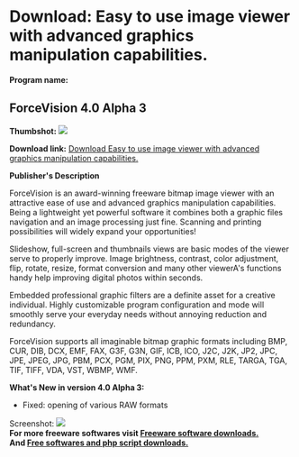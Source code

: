 # Download: Easy to use image viewer with advanced graphics manipulation capabilities.

**Program name:**

## ForceVision 4.0 Alpha 3

  
**Thumbshot:** ![](http://www.freewarefiles.com/screenshot/forcevision3_md.gif)   
  
**Download link:** [Download Easy to use image viewer with advanced graphics manipulation capabilities.](http://freesoftwares.boysofts.com/ForceVision_program_14729.html)  
  


**Publisher's Description**  
  


ForceVision is an award-winning freeware bitmap image viewer with an attractive ease of use and advanced graphics manipulation capabilities. Being a lightweight yet powerful software it combines both a graphic files navigation and an image processing just fine. Scanning and printing possibilities will widely expand your opportunities! 

Slideshow, full-screen and thumbnails views are basic modes of the viewer serve to properly improve. Image brightness, contrast, color adjustment, flip, rotate, resize, format conversion and many other viewerA's functions handy help improving digital photos within seconds.

Embedded professional graphic filters are a definite asset for a creative individual. Highly customizable program configuration and mode will smoothly serve your everyday needs without annoying reduction and redundancy.

ForceVision supports all imaginable bitmap graphic formats including BMP, CUR, DIB, DCX, EMF, FAX, G3F, G3N, GIF, ICB, ICO, J2C, J2K, JP2, JPC, JPE, JPEG, JPG, PBM, PCX, PGM, PIX, PNG, PPM, PXM, RLE, TARGA, TGA, TIF, TIFF, VDA, VST, WBMP, WMF. 

**What's New in version 4.0 Alpha 3:**

  * Fixed: opening of various RAW formats 

  
  
Screenshot: ![](http://www.freewarefiles.com/screenshot/forcevision3.gif)   
**For more freeware softwares visit [Freeware software downloads.](http://freesoftwares.boysofts.com/)**   
**And [Free softwares and php script downloads.](http://www.boysofts.com/)**
